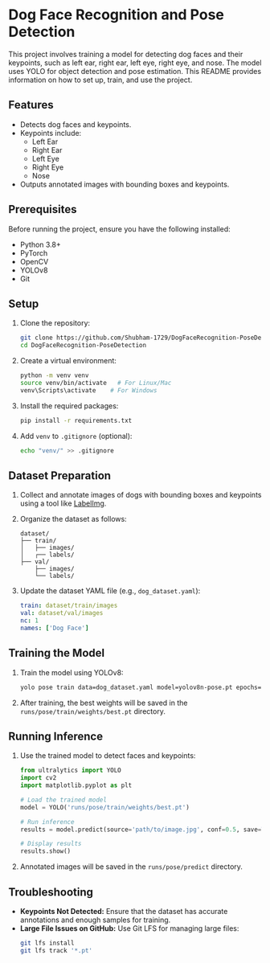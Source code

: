 # Dog Face Recognition and Pose Detection

This project involves training a model for detecting dog faces and their keypoints, such as left ear, right ear, left eye, right eye, and nose. The model uses YOLO for object detection and pose estimation. This README provides information on how to set up, train, and use the project.

## Features

- Detects dog faces and keypoints.
- Keypoints include:
  - Left Ear
  - Right Ear
  - Left Eye
  - Right Eye
  - Nose
- Outputs annotated images with bounding boxes and keypoints.

## Prerequisites

Before running the project, ensure you have the following installed:

- Python 3.8+
- PyTorch
- OpenCV
- YOLOv8
- Git

## Setup

1. Clone the repository:
   ```bash
   git clone https://github.com/Shubham-1729/DogFaceRecognition-PoseDetection.git
   cd DogFaceRecognition-PoseDetection
   ```

2. Create a virtual environment:
   ```bash
   python -m venv venv
   source venv/bin/activate   # For Linux/Mac
   venv\Scripts\activate    # For Windows
   ```

3. Install the required packages:
   ```bash
   pip install -r requirements.txt
   ```

4. Add `venv` to `.gitignore` (optional):
   ```bash
   echo "venv/" >> .gitignore
   ```

## Dataset Preparation

1. Collect and annotate images of dogs with bounding boxes and keypoints using a tool like [LabelImg](https://github.com/tzutalin/labelImg).

2. Organize the dataset as follows:
   ```
   dataset/
   ├── train/
   │   ├── images/
   │   ┌── labels/
   ├── val/
       ├── images/
       └── labels/
   ```

3. Update the dataset YAML file (e.g., `dog_dataset.yaml`):
   ```yaml
   train: dataset/train/images
   val: dataset/val/images
   nc: 1
   names: ['Dog Face']
   ```

## Training the Model

1. Train the model using YOLOv8:
   ```bash
   yolo pose train data=dog_dataset.yaml model=yolov8n-pose.pt epochs=100 imgsz=640
   ```

2. After training, the best weights will be saved in the `runs/pose/train/weights/best.pt` directory.

## Running Inference

1. Use the trained model to detect faces and keypoints:
   ```python
   from ultralytics import YOLO
   import cv2
   import matplotlib.pyplot as plt

   # Load the trained model
   model = YOLO('runs/pose/train/weights/best.pt')

   # Run inference
   results = model.predict(source='path/to/image.jpg', conf=0.5, save=True)

   # Display results
   results.show()
   ```

2. Annotated images will be saved in the `runs/pose/predict` directory.

## Troubleshooting

- **Keypoints Not Detected:** Ensure that the dataset has accurate annotations and enough samples for training.
- **Large File Issues on GitHub:** Use Git LFS for managing large files:
  ```bash
  git lfs install
  git lfs track '*.pt'
  ```
